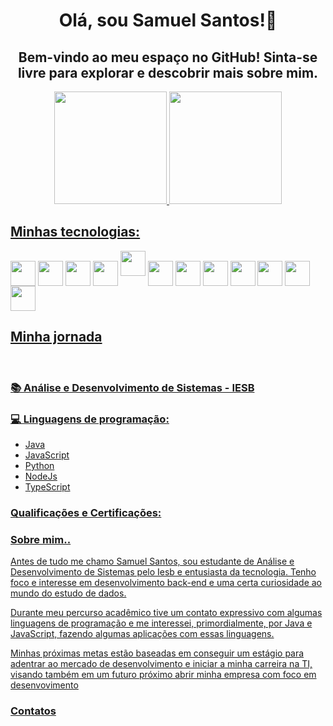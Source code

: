 <h1 align="center">Olá, sou Samuel Santos!👋</h1>
<h2 align="center">Bem-vindo ao meu espaço no GitHub! Sinta-se livre para explorar e descobrir mais sobre mim.</h2>

<div align="center">
  <a href="https://github.com/SamuelSNTS04">
  <img height="180em" src="https://github-readme-stats-sigma-five.vercel.app/api?username=SamuelSNTS04&show_icons=true&theme=radical&include_all_commits=true&count_private=true"/>
  <img height="180em" src="https://github-readme-stats-sigma-five.vercel.app/api/top-langs/?username=SamuelSNTS04&layout=compact&langs_count=14&theme=radical"/>
</div>

<h2>Minhas tecnologias:</h2> 
<div style="display: inline-block">
    <img align="center" src="https://cdn.jsdelivr.net/gh/devicons/devicon@latest/icons/java/java-original-wordmark.svg" width=40px/>
    <img align="center" src="https://cdn.jsdelivr.net/gh/devicons/devicon@latest/icons/spring/spring-original-wordmark.svg" width=40px>
    <img align="center" src="https://cdn.jsdelivr.net/gh/devicons/devicon@latest/icons/javascript/javascript-original.svg" width=40px >
    <img align="center" src="https://cdn.jsdelivr.net/gh/devicons/devicon@latest/icons/nodejs/nodejs-original-wordmark.svg" width=40px >
    <img src="https://cdn.jsdelivr.net/gh/devicons/devicon@latest/icons/typescript/typescript-original.svg" width=40px/>
    <img align="center" src="https://cdn.jsdelivr.net/gh/devicons/devicon@latest/icons/python/python-original.svg" width=40px>
    <img align="center" src="https://cdn.jsdelivr.net/gh/devicons/devicon@latest/icons/mysql/mysql-original-wordmark.svg" width=40px>
    <img align="center" src="https://cdn.jsdelivr.net/gh/devicons/devicon@latest/icons/postgresql/postgresql-original-wordmark.svg" width=40px>
    <img align="center" src="https://cdn.jsdelivr.net/gh/devicons/devicon@latest/icons/mongodb/mongodb-original-wordmark.svg" width=40px>
    <img align="center" src="https://cdn.jsdelivr.net/gh/devicons/devicon@latest/icons/docker/docker-original.svg" width=40px/>
    <img align="center" src="https://cdn.jsdelivr.net/gh/devicons/devicon@latest/icons/linux/linux-original.svg" width=40px>
    <img align="center" src="https://cdn.jsdelivr.net/gh/devicons/devicon@latest/icons/git/git-original.svg" width=40px>
</div>

<h2>Minha jornada</h2><br>
<div>
    <h3>📚 Análise e Desenvolvimento de Sistemas - IESB</h3>
    <h3>💻 Linguagens de programação: </h3>
    <ul>
        <li>Java</li>
        <li>JavaScript</li>
        <li>Python</li>
        <li>NodeJs</li>
        <li>TypeScript</li>
    </ul>
    <h3>Qualificações e Certificações: </h3>
    <h3>Sobre mim..</h3>
    <p>Antes de tudo me chamo Samuel Santos, sou estudante de Análise e Desenvolvimento de Sistemas pelo Iesb e entusiasta da tecnologia. Tenho foco e interesse em desenvolvimento back-end e uma certa curiosidade ao mundo do estudo de dados.</p>
    <p>Durante meu percurso acadêmico tive um contato expressivo com algumas linguagens de programação e me interessei, primordialmente, por Java e JavaScript, fazendo algumas aplicações com essas linguagens.</p>
    <p>Minhas próximas metas estão baseadas em conseguir um estágio para adentrar ao mercado de desenvolvimento e iniciar a minha carreira na TI, visando também em um futuro próximo abrir minha empresa com foco em desenvovimento</p>
    <h3>Contatos</h3>
</div>
